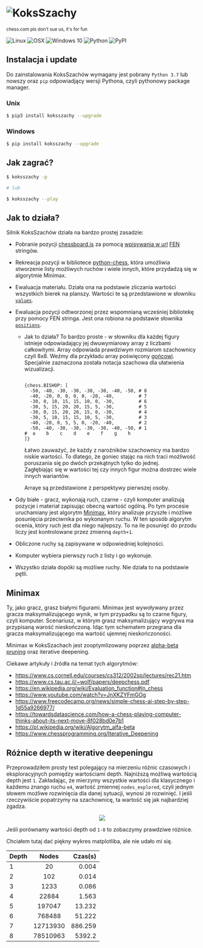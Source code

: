 # ![KoksSzachy](https://user-images.githubusercontent.com/73793685/111052894-2bfdb300-8457-11eb-872a-bf4387a76ccb.png)

<sub>chess.com pls don't sue us, it's for fun</sub>

![Linux](https://img.shields.io/badge/-Linux-grey?logo=linux)
![OSX](https://img.shields.io/badge/-OSX-grey?logo=apple)
![Windows 10](https://img.shields.io/badge/-Windows-grey?logo=windows)
![Python](https://img.shields.io/badge/Python-v3.7%5E-green?logo=python)
![PyPI](https://img.shields.io/pypi/v/KoksSzachy?color=blue&label=version)

## Instalacja i update

Do zainstalowania KoksSzachów wymagany jest pobrany `Python 3.7` lub nowszy oraz `pip` odpowiadjący wersji Pythona, czyli pythonowy package manager.

### Unix

```bash
$ pip3 install koksszachy --upgrade
```

### Windows

```bash
$ pip install koksszachy --upgrade
```

## Jak zagrać?

```bash
$ koksszachy -p

# lub

$ koksszachy --play
```

## Jak to działa?

Silnik KoksSzachów działa na bardzo prostej zasadzie:  

  * Pobranie pozycji [chessboard.js](https://chessboardjs.com/index.html) za pomocą [wpisywania w url](https://github.com/a1eaiactaest/KoksSzachy/blob/a9219e1f95fb4c26696c6a155eed329975d308c9/index.html#L114) [FEN](https://pl.wikipedia.org/wiki/Notacja_Forsytha-Edwardsa) stringów.
  
  * Rekreacja pozycji w bibliotece [python-chess](https://python-chess.readthedocs.io/), która umożliwia stworzenie listy możliwych ruchów i wiele innych, które przydadzą się w algorytmie Minimax.

  * Ewaluacja materiału. Działa ona na podstawie zliczania wartości wszystkich bierek na planszy. Wartości te są przedstawione w słowniku [```values```](https://github.com/a1eaiactaest/KoksSzachy/blob/e29ba3a688426a214114697e039a9b4f6cd24bd2/koksszachy/engine.py#L8).

  * Ewaluacja pozycji odtworzonej przez wspomnianą wcześniej bibliotekę przy pomocy FEN stringa. Jest ona robiona na podstawie słownika  [```positions```](https://github.com/a1eaiactaest/KoksSzachy/blob/e29ba3a688426a214114697e039a9b4f6cd24bd2/koksszachy/engine.py#L17).
    * Jak to działa? To bardzo proste - w słowniku dla każdej figury istnieje odpowiadający jej dwuwymiarowy array z liczbami całkowitymi. Array odpowiada prawdziwym rozmiarom szachownicy czyli 8x8.
      Weźmy dla przykładu array poświęcony [gońcowi](https://pl.wikipedia.org/wiki/Goniec_(szachy)). Specjalnie zaznaczona została notacja szachowa dla ułatwienia wizualizacji. 
      
      ```python3
      
      {chess.BISHOP: [
        -50, -40, -30, -30, -30, -30, -40, -50, # 8
        -40, -20, 0, 0, 0, 0, -20, -40,         # 7
        -30, 0, 10, 15, 15, 10, 0, -30,         # 6
        -30, 5, 15, 20, 20, 15, 5, -30,         # 5
        -30, 0, 15, 20, 20, 15, 0, -30,         # 4
        -30, 5, 10, 15, 15, 10, 5, -30,         # 3
        -40, -20, 0, 5, 5, 0, -20, -40,         # 2
        -50, -40, -30, -30, -30, -30, -40, -50, # 1
      #  a    b    c    d    e    f    g    h
      ]}
      ```
      Łatwo zauważyć, że każdy z narożników szachownicy ma bardzo niskie wartości. To dlatego, że goniec stając na nich traci możliwość poruszania się po dwóch przekątnych tylko do jednej.  
      Zagłębiając się w wartości tej czy innych figur można dostrzec wiele innych wariantów.

      Arraye są przedstawione z perspektywy pierwszej osoby.
  
  * Gdy białe - gracz, wykonają ruch, czarne - czyli komputer analizują pozycje i materiał zapisując obecną wartość ogólną. Po tym procesie uruchamiany jest algorytm [Minimax](https://pl.wikipedia.org/wiki/Algorytm_min-max), który analizuje przyszłe i możliwe posunięcia przeciwnika po wykonanym ruchu.
  W ten sposób algorytm ocenia, który ruch jest dla niego najlepszy. To na ile posunięć do przodu liczy jest kontrolowane przez zmienną ```depth+1```.   
  * Obliczone ruchy są zapisywane w odpowiedniej kolejności.
  * Komputer wybiera pierwszy ruch z listy i go wykonuje.
  * Wszystko działa dopóki są możliwe ruchy. Nie działa to na podstawie pętli. 

## Minimax
Ty, jako gracz, grasz białymi figurami. Minimax jest wywoływany przez gracza maksymalizującego wynik, w tym przypadku są to czarne figury, czyli komputer. 
Scenariusz, w którym grasz maksymalizujący wygrywa ma przypisaną warość nieskończoną. Idąc tym schematem przegrana dla gracza maksymalizującego ma wartość ujemnej nieskończoności.
  

  Minimax w KoksSzachach jest zooptymlizowany poprzez [alpha-beta pruning](https://en.wikipedia.org/wiki/Alpha%E2%80%93beta_pruning) oraz iterative deepening.

  Ciekawe artykuły i źródła na temat tych algorytmów: 

  - https://www.cs.cornell.edu/courses/cs312/2002sp/lectures/rec21.htm   
  - https://www.cs.tau.ac.il/~wolf/papers/deepchess.pdf   
  - https://en.wikipedia.org/wiki/Evaluation_function#In_chess   
  - https://www.youtube.com/watch?v=JnXKZYFmGOg   
  - https://www.freecodecamp.org/news/simple-chess-ai-step-by-step-1d55a9266977/   
  - https://towardsdatascience.com/how-a-chess-playing-computer-thinks-about-its-next-move-8f028bd0e7b1   
  - https://pl.wikipedia.org/wiki/Algorytm_alfa-beta   
  - https://www.chessprogramming.org/Iterative_Deepening  
 
## Różnice depth w iterative deepeningu
Przeprowadziłem prosty test polegający na mierzeniu różnic czasowych i eksploracyjnych pomiędzy wartościami depth.
Najniższą możliwą wartością depth jest `1`. Zakładając, że mierzymy wszystkie wartości dla klasycznego i każdemu znango ruchu `e4`, wartość zmiennej `nodes_explored`, czyli jednym słowem możliwe rozwinięcia dla danej sytuacji, wynosi `20` rozwinięć.
I jeśli rzeczywiście popatrzymy na szachownicę, ta wartość się jak najbardziej zgadza.

<p align="center">
  <img src="docs/e4_nodes.png"
</p>

Jeśli porównamy wartości depth od `1-8` to zobaczymy prawdziwe różnice.

Chciałem tutaj dać piękny wykres matplotliba, ale nie udało mi się.

| Depth  | Nodes  | Czas(s)|
| -------|:------:|------:|
| 1      | 20     | 0.004 | 
| 2      | 102    | 0.014 |
| 3      | 1233   | 0.086 | 
| 4      | 22884  | 1.563 | 
| 5      | 197047 | 13.232| 
| 6      | 768488 | 51.222|
| 7      | 12713930| 886.259| 
| 8      | 78510963| 5392.2| 





